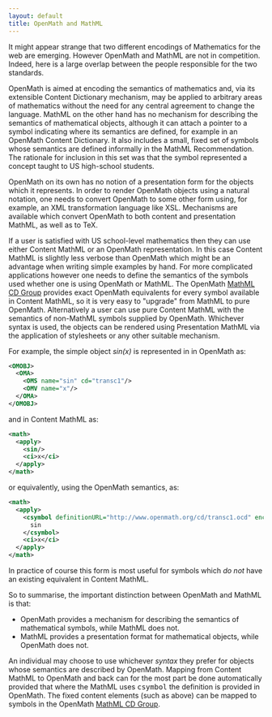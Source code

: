 ```yaml
---
layout: default
title: OpenMath and MathML
---
```


It might appear strange that two different encodings of Mathematics for the web are emerging. However OpenMath and MathML are not in competition. Indeed, here is a large overlap between the people responsible for the two standards.

OpenMath is aimed at encoding the semantics of mathematics and, via its extensible Content Dictionary mechanism, may be applied to arbitrary areas of mathematics without the need for any central agreement to change the language. MathML on the other hand has no mechanism for describing the semantics of mathematical objects, although it can attach a pointer to a symbol indicating where its semantics are defined, for example in an OpenMath Content Dictionary. It also includes a small, fixed set of symbols whose semantics are defined informally in the MathML Recommendation. The rationale for inclusion in this set was that the symbol represented a concept taught to US high-school students.

OpenMath on its own has no notion of a presentation form for the objects which it represents. In order to render OpenMath objects using a natural notation, one needs to convert OpenMath to some other form using, for example, an XML transformation language like XSL. Mechanisms are available which convert OpenMath to both content and presentation MathML, as well as to TeX.

If a user is satisfied with US school-level mathematics then they can use either Content MathML or an OpenMath representation. In this case Content MathML is slightly less verbose than OpenMath which might be an advantage when writing simple examples by hand. For more complicated applications however one needs to define the semantics of the symbols used whether one is using OpenMath or MathML. The OpenMath [MathML CD Group](../cdgroups/mathml.html) provides exact OpenMath equivalents for every symbol available in Content MathML, so it is very easy to "upgrade" from MathML to pure OpenMath. Alternatively a user can use pure Content MathML with the semantics of non-MathML symbols supplied by OpenMath. Whichever syntax is used, the objects can be rendered using Presentation MathML via the application of stylesheets or any other suitable mechanism.

For example, the simple object _sin(x)_ is represented in in OpenMath as:

```XML
<OMOBJ>
  <OMA>
    <OMS name="sin" cd="transc1"/>
    <OMV name="x"/>
  </OMA>
</OMOBJ>
```

and in Content MathML as:

```XML
<math>
  <apply>
    <sin/>
    <ci>x</ci>
  </apply>
</math>
```

or equivalently, using the OpenMath semantics, as:

```XML
<math>
  <apply>
    <csymbol definitionURL="http://www.openmath.org/cd/transc1.ocd" encoding="OpenMath">
      sin
    </csymbol>
    <ci>x</ci>
  </apply>
</math>
```

In practice of course this form is most useful for symbols which _do not_ have an existing equivalent in Content MathML.

So to summarise, the important distinction between OpenMath and MathML is that:

*   OpenMath provides a mechanism for describing the semantics of mathematical symbols, while MathML does not.
*   MathML provides a presentation format for mathematical objects, while OpenMath does not.

An individual may choose to use whichever _syntax_ they prefer for objects whose semantics are described by OpenMath. Mapping from Content MathML to OpenMath and back can for the most part be done automatically provided that where the MathML uses <tt>csymbol</tt> the definition is provided in OpenMath. The fixed content elements (such as <tt><sin/></tt> above) can be mapped to symbols in the OpenMath [MathML CD Group](../cdgroups/mathml.html).
